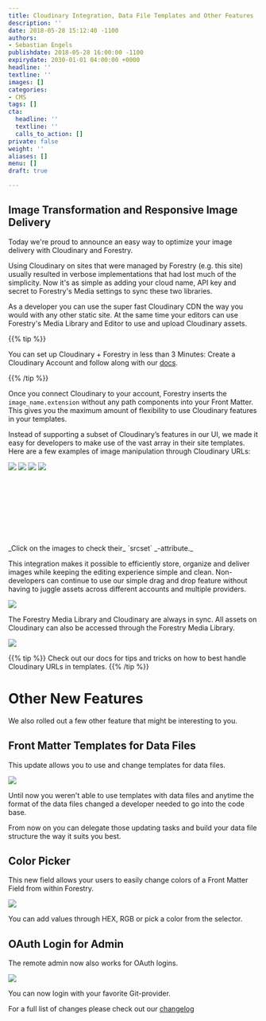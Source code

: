 ```yaml
---
title: Cloudinary Integration, Data File Templates and Other Features
description: ''
date: 2018-05-28 15:12:40 -1100
authors:
- Sebastian Engels
publishdate: 2018-05-28 16:00:00 -1100
expirydate: 2030-01-01 04:00:00 +0000
headline: ''
textline: ''
images: []
categories:
- CMS
tags: []
cta:
  headline: ''
  textline: ''
  calls_to_action: []
private: false
weight: ''
aliases: []
menu: []
draft: true

---
```

## Image Transformation and Responsive Image Delivery

Today we're proud to announce an easy way to optimize your image delivery with Cloudinary and Forestry.

Using Cloudinary on sites that were managed by Forestry (e.g. this site) usually resulted in verbose implementations that had lost much of the simplicity. Now it's as simple as adding your cloud name, API key and secret to Forestry's Media settings to sync these two libraries.

As a developer you can use the super fast Cloudinary CDN the way you would with any other static site. At the same time your editors can use Forestry's Media Library and Editor to use and upload Cloudinary assets.

{{% tip %}}

You can set up Cloudinary + Forestry in less than 3 Minutes: Create a Cloudinary Account and follow along with our [docs](https://forestry.io/docs/media/cloudinary/).

{{% /tip %}}

Once you connect Cloudinary to your account, Forestry inserts the `image_name.extension` without any path components into your Front Matter. This gives you the maximum amount of flexibility to use Cloudinary features in your templates.

Instead of supporting a subset of Cloudinary’s features in our UI, we made it easy for developers to make use of the vast array in their site templates. Here are a few examples of image manipulation through Cloudinary URLs:
<div style="width:100%;min-height:150px;"><div id="img-1" onclick="showURL('http://res.cloudinary.com/dljtb0dbc/image/upload/c_scale,h_220/v1527559425/uploads/2018/05/29/girl.jpg', 'cloudinary-url')" style="display:inline-block;"><img src="http://res.cloudinary.com/dljtb0dbc/image/upload/c_scale,h_220/v1527559425/uploads/2018/05/29/girl.jpg"/></div> <div id="img-2" onclick="showURL('http://res.cloudinary.com/dljtb0dbc/image/upload/c_crop,g_face/h_220/v1527559425/uploads/2018/05/29/girl.jpg', 'cloudinary-url')" style="display:inline-block;"> <img src="http://res.cloudinary.com/dljtb0dbc/image/upload/c_crop,g_face/h_220/v1527559425/uploads/2018/05/29/girl.jpg"/></div> <div id="img-3" onclick="showURL('http://res.cloudinary.com/dljtb0dbc/image/upload/c_scale,e_art:hokusai,h_220/v1527559425/uploads/2018/05/29/girl.jpg', 'cloudinary-url')" style="display:inline-block;"> <img src="http://res.cloudinary.com/dljtb0dbc/image/upload/c_scale,e_art:hokusai,h_220/v1527559425/uploads/2018/05/29/girl.jpg"/></div> <div id="img-4" onclick="showURL('http://res.cloudinary.com/dljtb0dbc/image/upload/c_scale,h_220,r_30/v1527559425/uploads/2018/05/29/girl.jpg', 'cloudinary-url')" style="display:inline-block;"><img src="http://res.cloudinary.com/dljtb0dbc/image/upload/c_scale,h_220,r_30/v1527559425/uploads/2018/05/29/girl.jpg"/></div></div>

<p id="cloudinary-url" style="word-break:break-all;"></p> <script type="text/javascript">function showURL(url, target) {document.getElementById(target).innerHTML = url}</script> _Click on the images to check their_ `srcset` _-attribute._

This integration makes it possible to efficiently store, organize and deliver images while keeping the editing experience simple and clean. Non-developers can continue to use our simple drag and drop feature without having to juggle assets across different accounts and multiple providers.

<img src="http://res.cloudinary.com/dljtb0dbc/image/upload/v1527561785/drag_drop.gif" />

The Forestry Media Library and Cloudinary are always in sync. All assets on Cloudinary can also be accessed through the Forestry Media Library.

![](/uploads/2018/05/forestry_cloudinary.png)

{{% tip %}}
Check out our docs for tips and tricks on how to best handle Cloudinary URLs in templates.
{{% /tip %}}

# Other New Features

We also rolled out a few other feature that might be interesting to you.

## Front Matter Templates for Data Files

This update allows you to use and change templates for data files. 

![](/uploads/2018/05/template-for-data-files.png)

Until now you weren't able to use templates with data files and anytime the format of the data files changed a developer needed to go into the code base.

From now on you can delegate those updating tasks and build your data file structure the way it suits you best.

## Color Picker

This new field allows your users to easily change colors of a Front Matter Field from within Forestry.

![](/uploads/2018/05/color_picker.png)

You can add values through HEX, RGB or pick a color from the selector.

## OAuth Login for Admin

The remote admin now also works for OAuth logins.

![](/uploads/2018/05/oauth-admin.png)

You can now login with your favorite Git-provider.

For a full list of changes please check out our [changelog]()